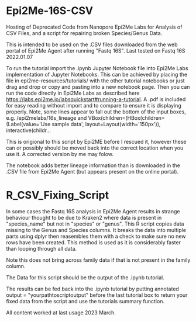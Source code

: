# Epi2Me-16S-CSV
Hosting of Deprecated Code from Nanopore Epi2Me Labs for Analysis of CSV Files, and a script for repairing broken Species/Genus Data. 

This is intended to be used on the .CSV files downloaded from the web portal of Epi2Me Agent after running "Fastq 16S". Last tested on Fastq 16S 2022.01.07

To run the tutorial import the .ipynb Jupyter Notebook file into Epi2Me Labs implementation of Jupyter Notebooks. This can be achieved by placing the file in epi2me-resources/tutorials/  with the other tutorial notebooks or just drag and drop or copy and pasting into a new notebook page. Then you can run the code directly in Epi2Me Labs as described here https://labs.epi2me.io/labsquickstart#running-a-tutorial. A .pdf is included for easy reading without import and to compare to ensure it is displaying properly. Note, some lines appear to fall out the bottom of the input boxes, e.g. 
/epi2melabs/16s_lineage
and
VBox(children=(HBox(children=(Label(value='Use sample data', layout=Layout(width='150px')), interactive(childr…

This is origional to this script by Epi2ME before I rescued it, however these can or possibly should be moved back into the correct location when you use it. A corrected version by me may folow. 

The notebook adds better lineage information than is downloaded in the .CSV file from Epi2Me Agent (but appears present on the online portal).


# R_CSV_Fixing_Script
In some cases the Fastq 16S analysis in Epi2Me Agent results in strange behaviour thought to be due to Kraken2 where data is present in "species_name" but not in "species" or "genus". This R script copies data missing to the Genus and Species columns. It breaks the data into multiple parts using dplyr then reasembles them with a check to make sure no new rows have been created. This method is used as it is considerably faster than looping through all data. 

Note this does not bring across family data if that is not present in the family column.

The Data for this script should be the output of the .ipynb tutorial. 

The results can be fed back into the .ipynb tutorial by putting 
annotated output =  "yourpathtoscriptoutput" 
before the last tutorial box to return your fixed data from the script and use the tutorials summary function.

All content worked at last usage 2023 March. 
